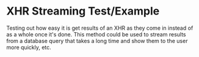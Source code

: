 # XHR Streaming Test/Example
Testing out how easy it is get results of an XHR as they come in instead of as a whole once it's done. This method could be used to stream results from a database query that takes a long time and show them to the user more quickly, etc.